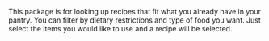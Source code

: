 This package is for looking up recipes that fit what you already have in your pantry. You can filter by dietary restrictions and type of food you want. Just select the items you would like to use and a recipe will be selected.
